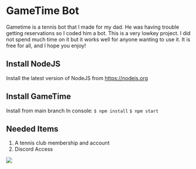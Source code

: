 # GameTime Bot
Gametime is a tennis bot that I made for my dad. He was having trouble getting reservations so I coded him a bot. This is a very lowkey project. I did not
spend much time on it but it works well for anyone wanting to use it. It is free for all, and I hope you enjoy!

## Install NodeJS
Install the latest version of NodeJS from https://nodejs.org

## Install GameTime
Install from main branch
In console:
`$ npm install`
`$ npm start`

## Needed Items
1. A tennis club membership and account
2. Discord Access

![](https://media.discordapp.net/attachments/953580585597693952/995540154175459448/Screen_Shot_2022-07-10_at_12.00.48_AM.png?width=828&height=1025)
